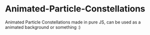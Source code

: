 # Animated-Particle-Constellations
Animated Particle Constellations made in pure JS, can be used as a animated background or something :)
